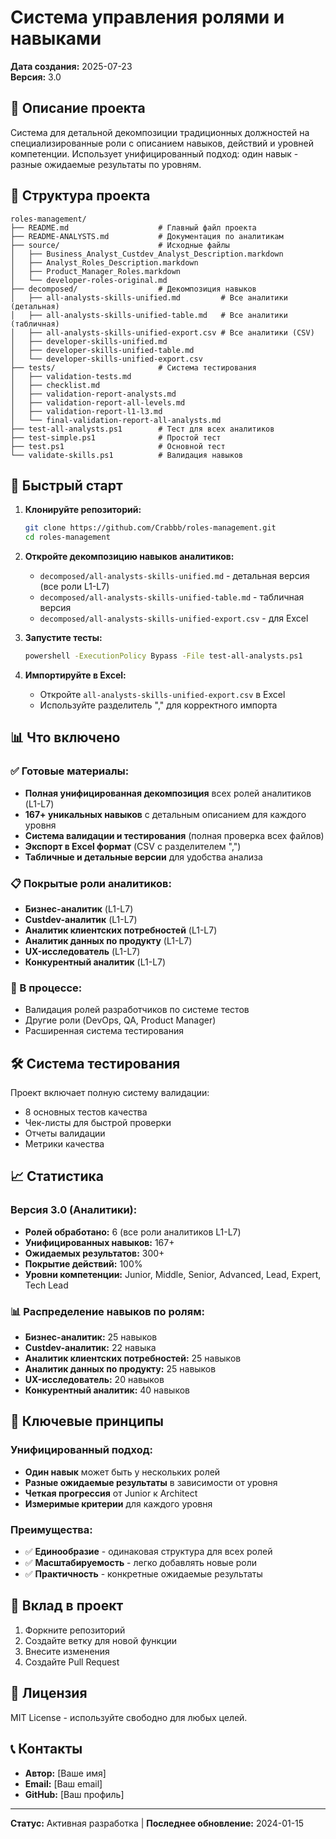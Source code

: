 # Система управления ролями и навыками

**Дата создания:** 2025-07-23  
**Версия:** 3.0  

## 🎯 Описание проекта

Система для детальной декомпозиции традиционных должностей на специализированные роли с описанием навыков, действий и уровней компетенции. Использует унифицированный подход: один навык - разные ожидаемые результаты по уровням.

## 📁 Структура проекта

```
roles-management/
├── README.md                    # Главный файл проекта
├── README-ANALYSTS.md           # Документация по аналитикам
├── source/                      # Исходные файлы
│   ├── Business_Analyst_Custdev_Analyst_Description.markdown
│   ├── Analyst_Roles_Description.markdown
│   ├── Product_Manager_Roles.markdown
│   └── developer-roles-original.md
├── decomposed/                  # Декомпозиция навыков
│   ├── all-analysts-skills-unified.md         # Все аналитики (детальная)
│   ├── all-analysts-skills-unified-table.md   # Все аналитики (табличная)
│   ├── all-analysts-skills-unified-export.csv # Все аналитики (CSV)
│   ├── developer-skills-unified.md
│   ├── developer-skills-unified-table.md
│   └── developer-skills-unified-export.csv
├── tests/                       # Система тестирования
│   ├── validation-tests.md
│   ├── checklist.md
│   ├── validation-report-analysts.md
│   ├── validation-report-all-levels.md
│   ├── validation-report-l1-l3.md
│   └── final-validation-report-all-analysts.md
├── test-all-analysts.ps1        # Тест для всех аналитиков
├── test-simple.ps1              # Простой тест
├── test.ps1                     # Основной тест
└── validate-skills.ps1          # Валидация навыков
```

## 🚀 Быстрый старт

1. **Клонируйте репозиторий:**
   ```bash
   git clone https://github.com/Crabbb/roles-management.git
   cd roles-management
   ```

2. **Откройте декомпозицию навыков аналитиков:**
   - `decomposed/all-analysts-skills-unified.md` - детальная версия (все роли L1-L7)
   - `decomposed/all-analysts-skills-unified-table.md` - табличная версия
   - `decomposed/all-analysts-skills-unified-export.csv` - для Excel

3. **Запустите тесты:**
   ```bash
   powershell -ExecutionPolicy Bypass -File test-all-analysts.ps1
   ```

4. **Импортируйте в Excel:**
   - Откройте `all-analysts-skills-unified-export.csv` в Excel
   - Используйте разделитель "," для корректного импорта

## 📊 Что включено

### ✅ Готовые материалы:
- **Полная унифицированная декомпозиция** всех ролей аналитиков (L1-L7)
- **167+ уникальных навыков** с детальным описанием для каждого уровня
- **Система валидации и тестирования** (полная проверка всех файлов)
- **Экспорт в Excel формат** (CSV с разделителем ",")
- **Табличные и детальные версии** для удобства анализа

### 📋 Покрытые роли аналитиков:
- **Бизнес-аналитик** (L1-L7)
- **Custdev-аналитик** (L1-L7)
- **Аналитик клиентских потребностей** (L1-L7)
- **Аналитик данных по продукту** (L1-L7)
- **UX-исследователь** (L1-L7)
- **Конкурентный аналитик** (L1-L7)

### 🔄 В процессе:
- Валидация ролей разработчиков по системе тестов
- Другие роли (DevOps, QA, Product Manager)
- Расширенная система тестирования

## 🛠️ Система тестирования

Проект включает полную систему валидации:
- 8 основных тестов качества
- Чек-листы для быстрой проверки
- Отчеты валидации
- Метрики качества

## 📈 Статистика

### Версия 3.0 (Аналитики):
- **Ролей обработано:** 6 (все роли аналитиков L1-L7)
- **Унифицированных навыков:** 167+
- **Ожидаемых результатов:** 300+
- **Покрытие действий:** 100%
- **Уровни компетенции:** Junior, Middle, Senior, Advanced, Lead, Expert, Tech Lead

### 📊 Распределение навыков по ролям:
- **Бизнес-аналитик:** 25 навыков
- **Custdev-аналитик:** 22 навыка
- **Аналитик клиентских потребностей:** 25 навыков
- **Аналитик данных по продукту:** 25 навыков
- **UX-исследователь:** 20 навыков
- **Конкурентный аналитик:** 40 навыков

## 🎯 Ключевые принципы

### Унифицированный подход:
- **Один навык** может быть у нескольких ролей
- **Разные ожидаемые результаты** в зависимости от уровня
- **Четкая прогрессия** от Junior к Architect
- **Измеримые критерии** для каждого уровня

### Преимущества:
- ✅ **Единообразие** - одинаковая структура для всех ролей
- ✅ **Масштабируемость** - легко добавлять новые роли
- ✅ **Практичность** - конкретные ожидаемые результаты

## 🤝 Вклад в проект

1. Форкните репозиторий
2. Создайте ветку для новой функции
3. Внесите изменения
4. Создайте Pull Request

## 📝 Лицензия

MIT License - используйте свободно для любых целей.

## 📞 Контакты

- **Автор:** [Ваше имя]
- **Email:** [Ваш email]
- **GitHub:** [Ваш профиль]

---

**Статус:** Активная разработка | **Последнее обновление:** 2024-01-15 